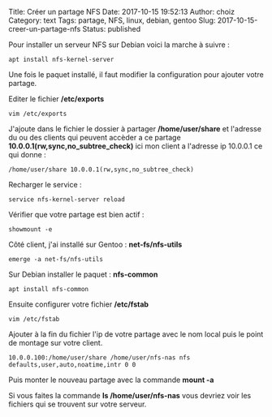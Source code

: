 Title: Créer un partage NFS
Date: 2017-10-15 19:52:13
Author: choiz
Category: text
Tags: partage, NFS, linux, debian, gentoo
Slug: 2017-10-15-creer-un-partage-nfs
Status: published

Pour installer un serveur NFS sur Debian voici la marche à suivre :
```
apt install nfs-kernel-server
```

Une fois le paquet installé, il faut modifier la configuration pour ajouter
votre partage.

Editer le fichier **/etc/exports**
```
vim /etc/exports
```

J'ajoute dans le fichier le dossier à partager **/home/user/share** et l'adresse 
du ou des clients qui peuvent accèder a ce partage
**10.0.0.1(rw,sync,no_subtree_check)** ici mon client a l'adresse ip 10.0.0.1 ce
qui donne :
```
/home/user/share 10.0.0.1(rw,sync,no_subtree_check)
```

Recharger le service :
```
service nfs-kernel-server reload
```

Vérifier que votre partage est bien actif :
```
showmount -e
```

Côté client, j'ai installé sur Gentoo : **net-fs/nfs-utils**
```
emerge -a net-fs/nfs-utils
```

Sur Debian installer le paquet : **nfs-common**
```
apt install nfs-common
```

Ensuite configurer votre fichier **/etc/fstab**
```
vim /etc/fstab
```

Ajouter à la fin du fichier l'ip de votre partage avec le nom local puis le
point de montage sur votre client.
```
10.0.0.100:/home/user/share /home/user/nfs-nas nfs defaults,user,auto,noatime,intr 0 0
```

Puis monter le nouveau partage avec la commande **mount -a**

Si vous faites la commande **ls /home/user/nfs-nas** vous devriez voir les
fichiers qui se trouvent sur votre serveur.
